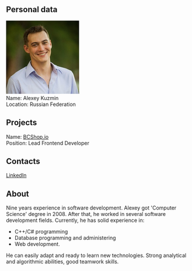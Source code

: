## Personal data
![alexey kuzmin photo](photo/alexey_kuzmin.jpg)  
Name:   Alexey Kuzmin  
Location: Russian Federation  
## Projects 
Name: [BCShop.io](../projects/bcshop_io.md)  
Position: Lead Frontend Developer   
## Contacts
[LinkedIn](https://www.linkedin.com/in/alexey-kuzmin-a2551a14a/)      
## About
Nine years experience in software development.
Alexey got 'Computer Science' degree in 2008. After that, he worked in several software development fields. Currently, he has solid experience in:  
- C++/C# programming  
- Database programming and administering  
- Web development.  

He can easily adapt and ready to learn new technologies. Strong analytical and algorithmic abilities, good teamwork skills.
